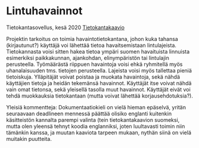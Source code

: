 # Lintuhavainnot
Tietokantasovellus, kesä 2020
[Tietokantakaavio](https://github.com/sonjaheikkinen/lintuhavainnot/blob/master/lintuhavainnot_tietokantakaavio_12052020.png)

Projektin tarkoitus on toimia havaintotietokantana, johon kuka tahansa (kirjautunut?) käyttäjä voi lähettää tietoa havaitsemistaan lintulajeista. Tietokannasta voisi sitten hakea tietoa ympäri suomen havaituista linnuista esimerkiksi paikkakunnan, ajankohdan, elinympäristön tai lintulajin perusteella. Työmäärästä riippuen havaintoja voisi ehkä ryhmitellä myös uhanalaisuuden tms. tietojen perusteella. Lajeista voisi myös tallettaa pieniä tietoiskuja. Ylläpitäjät voivat poistaa ja muokata havaintoja, sekä nähdä käyttäjien tietoja ja heidän tekemänsä havainnot. Käyttäjät itse voivat nähdä vain omat tietonsa, sekä yleisellä tasolla muut havainnot. Käyttäjät eivät voi tehdä muokkauksia tietokantaan (mutta voivat lähettää korjausehdotuksia?). 

Yleisiä kommentteja:
Dokumentaatiokieli on vielä hieman epäselvä, yritän seuraavaan deadlineen mennessä päättää olisiko englanti kuitenkin käsitteistön kannalta parempi valinta (tein tietokantakaavion suomeksi, mutta olen yleensä tehnyt koodia englanniksi, joten luultavasti toimin niin tämänkin kanssa, ja muutan kaaviota tarpeen mukaan, nythän siinä on vielä muitakin puutteita.
